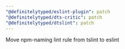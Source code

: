 ```yaml
---
"@definitelytyped/eslint-plugin": patch
"@definitelytyped/dts-critic": patch
"@definitelytyped/dtslint": patch
---
```


Move npm-naming lint rule from tslint to eslint
